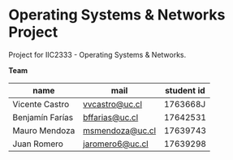 # Operating Systems & Networks Project
Project for IIC2333 - Operating Systems &amp; Networks.

**Team**

| name            | mail              | student id
| --------------- | ----------------- | -----------
| Vicente Castro  | [vvcastro@uc.cl]  | 1763668J
| Benjamín Farías | [bffarias@uc.cl]  | 17642531
| Mauro Mendoza   | [msmendoza@uc.cl] | 17639743
| Juan Romero     | [jaromero6@uc.cl]  | 17639298

[vvcastro@uc.cl]:  mailto:vvcastro@uc.cl
[bffarias@uc.cl]:  mailto:bffarias@uc.cl
[msmendoza@uc.cl]: mailto:msmendoza@uc.cl
[jaromero6@uc.cl]:  mailto:jaromero6@uc.cl
